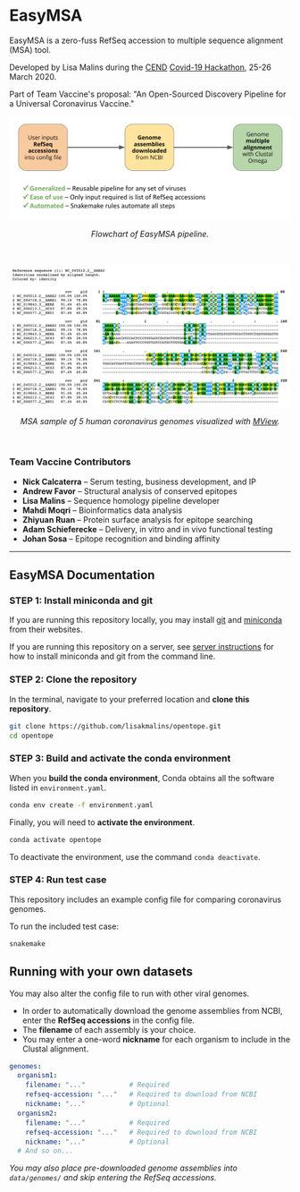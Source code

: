 # EasyMSA

EasyMSA is a zero-fuss RefSeq accession to multiple sequence alignment (MSA) tool.

Developed by Lisa Malins during the [CEND](http://cend.globalhealth.berkeley.edu/) [Covid-19 Hackathon](https://www.cendcoronavirushackathon.com/), 25-26 March 2020.

Part of Team Vaccine's proposal: "An Open-Sourced Discovery Pipeline for a Universal Coronavirus Vaccine."

<div align="center">
  <img src="images/flowchart.png" alt="Flowchart of EasyMSA pipeline" width="600px" />
  <p><i>Flowchart of EasyMSA pipeline.</i></p>
<br /><br />
  <img src="images/alignment_sample.png" alt="MSA sample of 5 human coronavirus genomes" width="600px" />
  <p><i>MSA sample of 5 human coronavirus genomes visualized with <a href = "https://www.ebi.ac.uk/Tools/msa/mview/">MView</a>.</i></p>
</div>
<br />

### Team Vaccine Contributors
- __Nick Calcaterra__ – Serum testing, business development, and IP
- __Andrew Favor__ – Structural analysis of conserved epitopes
- __Lisa Malins__ – Sequence homology pipeline developer
- __Mahdi Moqri__ – Bioinformatics data analysis
- __Zhiyuan Ruan__ – Protein surface analysis for epitope searching
- __Adam Schieferecke__ – Delivery, in vitro and in vivo functional testing
- __Johan Sosa__ – Epitope recognition and binding affinity



----

## EasyMSA Documentation

### STEP 1: Install miniconda and git
If you are running this repository locally, you may install [git](https://git-scm.com/downloads) and [miniconda](https://conda.io/en/latest/miniconda.html) from their websites.

If you are running this repository on a server, see [server instructions](server_install.md) for how to install miniconda and git from the command line.

### STEP 2: Clone the repository

In the terminal, navigate to your preferred location and __clone this repository__.

```bash
git clone https://github.com/lisakmalins/opentope.git
cd opentope
```

### STEP 3: Build and activate the conda environment
When you __build the conda environment__, Conda obtains all the software listed in `environment.yaml`.
```bash
conda env create -f environment.yaml
```

Finally, you will need to __activate the environment__.
```bash
conda activate opentope
```

To deactivate the environment, use the command `conda deactivate`.

### STEP 4: Run test case
This repository includes an example config file for comparing coronavirus genomes.

To run the included test case:
```bash
snakemake
```

## Running with your own datasets
You may also alter the config file to run with other viral genomes.

- In order to automatically download the genome assemblies from NCBI, enter the __RefSeq accessions__ in the config file.
- The __filename__ of each assembly is your choice.
- You may enter a one-word __nickname__ for each organism to include in the Clustal alignment.

```yaml
genomes:
  organism1:
    filename: "..."           # Required
    refseq-accession: "..."   # Required to download from NCBI
    nickname: "..."           # Optional
  organism2:
    filename: "..."           # Required
    refseq-accession: "..."   # Required to download from NCBI
    nickname: "..."           # Optional
  # And so on...
```
_You may also place pre-downloaded genome assemblies into `data/genomes/` and skip entering the RefSeq accessions._
